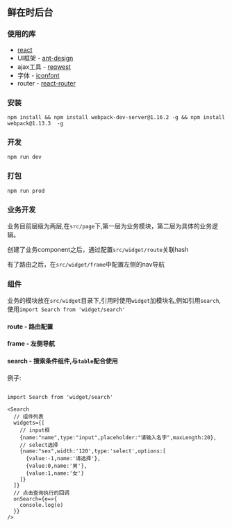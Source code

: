 ## 鲜在时后台

### 使用的库

- [react](https://facebook.github.io/react/)
- UI框架 - [ant-design](https://ant.design/)
- ajax工具 - [reqwest](https://github.com/ded/reqwest)
- 字体 - [iconfont](http://www.iconfont.cn/)
- router - [react-router](https://github.com/ReactTraining/react-router)

### 安装

```
npm install && npm install webpack-dev-server@1.16.2 -g && npm install webpack@1.13.3  -g
```

### 开发

```
npm run dev
```

### 打包

```
npm run prod
```

### 业务开发 

业务目前层级为两层,在`src/page`下,第一层为业务模块，第二层为具体的业务逻辑。

创建了业务component之后，通过配置`src/widget/route`关联hash

有了路由之后，在`src/widget/frame`中配置左侧的nav导航

### 组件

业务的模块放在`src/widget`目录下,引用时使用`widget`加模块名,例如引用`search`,使用`import Search from 'widget/search'`

#### route - 路由配置

#### frame - 左侧导航

#### search - 搜索条件组件,与`table`配合使用

例子:

````

import Search from 'widget/search'

<Search
  // 组件列表
  widgets={[
    // input框
    {name:"name",type:"input",placeholder:"请输入名字",maxLength:20},
    // select选择
    {name:"sex",width:'120',type:'select',options:[
      {value:-1,name:'请选择'},
      {value:0,name:'男'},
      {value:1,name:'女'}
    ]}
  ]}
  // 点击查询执行的回调
  onSearch={e=>{
    console.log(e)
  }}
/>

````
